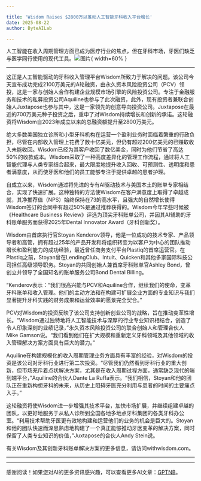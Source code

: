 ```yaml
---

title: 'Wisdom Raises $2800万以推动人工智能牙科收入平台增长'
date: 2025-08-22
author: ByteAILab

---
```


人工智能在收入周期管理方面已成为医疗行业的焦点，但在牙科市场，牙医们缺乏与医学同行使用的现代工具。![图片](https://ai-techpark.com/wp-content/uploads/Wisdom.jpg){ width=60% }

---
这正是人工智能驱动的牙科收入管理平台Wisdom所致力于解决的问题。该公司今天宣布成功完成2100万美元的A轮融资，由永久资本风险投资公司（PCV）领投，这是一家与创始人合作构建企业规模市场引擎的风险投资公司。专注于金融服务和技术的私募投资公司Aquiline也参与了此次融资，此外，现有投资者兼联合创始人Juxtapose也参与其中，这是一家领先的创意导向投资公司。Juxtapose在最近的700万美元种子投资之后，重申了对Wisdom持续增长和创新的承诺。这轮融资将Wisdom自2023年成立以来的总融资额提升至2800万美元。

绝大多数美国独立诊所和小型牙科机构在运营一个盈利业务时面临着繁重的行政负担，尽管在内部收入管理上花费了数十亿美元，但仍有超过200亿美元的已赚取收入未能收回。Wisdom已经为其客户收回了数亿美金，同时为他们节省了高达50%的收款成本。Wisdom采取了一种高度差异化的管理工作流程，通过将人工智能代理与人类专家结合起来，最大限度地提升收入回收、可预测性、透明度和患者满意度，从而使牙医和他们的员工能够专注于提供卓越的患者护理。

自成立以来，Wisdom通过将先进的专有AI驱动技术与美国本土的账单专家相结合，实现了快速扩展。这种独特的方法使Wisdom在客户满意度上取得了卓越成就，其净推荐值（NPS）始终保持在73的高水平，且强大的自然增长使得Wisdom签订的合同中有超过50%是通过推荐获得的。Wisdom今年早些时候被《Healthcare Business Review》评选为顶尖牙科账单公司，并因其AI辅助的牙科账单服务而获得2025年Dental Innovator Award（牙科创新奖）。

Wisdom由首席执行官Stoyan Kenderov领导，他是一位成功的技术专家、产品领导者和高管，拥有超过25年的产品开发和将组织转变为以客户为中心的团队推动增长和盈利能力的成功经验，最近曾任商务支付平台Plastiq的首席运营官。在Plastiq之前，Stoyan曾在LendingClub、Intuit、Quicken和其他多家国际科技公司担任高级领导职务。Stoyan的共同创始人兼首席牙科账单官Ashley Bond，曾创立并领导了全国知名的账单服务公司Bond Dental Billing。

“Kenderov表示：“我们很高兴能与PCV和Aquiline合作，继续我们的使命，变革牙科账单和收入管理。他们的主动方法和在构建可扩展企业方面的专业知识与我们显著提升牙科实践的财务成果和运营效率的愿景完全契合。”

PCV对Wisdom的投资反映了该公司支持创新创业公司的战略，旨在推动变革性增长。“Wisdom通过独特地将人工智能技术与深厚的行业专业知识相结合，创造了令人印象深刻的业绩记录，”永久资本风险投资公司的联合创始人和管理合伙人Mike Gamson说。“我们看到他们在扩大规模和重新定义牙科领域及其他领域的收入管理解决方案方面具有巨大的潜力。”

Aquiline在构建规模化的收入周期管理业务方面具有丰富的经验，对Wisdom的投资是该公司对牙科行业进行第二次投资。“尽管我们仍然看到牙科行业的重大创新，但市场充斥着点状解决方案，尤其是在收入周期过程方面，通常缺乏现代的端到端平台，”Aquiline的合伙人Dante La Ruffa表示。“我们相信，Stoyan和他的团队正在重新构想牙科的未来，从历史上阻碍牙医充分利用与患者的时间的主要痛点入手。”

这轮融资将使Wisdom进一步增强其技术平台，加快市场扩展，并继续组建卓越的团队，以更好地服务于从私人诊所到全国各地多地点牙科集团的各类牙科办公室。“利用技术帮助牙医更有效地构建和运营他们的业务的机会是巨大的。Stoyan和他的团队快速而深思熟虑地构建了一个真正能够推动牙医变革的解决方案，同时保留了人类专业知识的价值，”Juxtapose的合伙人Andy Stein说。

有关Wisdom及其创新牙科账单解决方案的更多信息，请访问withwisdom.com。

---
---
感谢阅读！如果您对AI的更多资讯感兴趣，可以查看更多AI文章：[GPTNB](https://gptnb.com)。